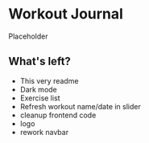 # Workout Journal

Placeholder 

## What's left?

- This very readme
- Dark mode
- Exercise list
- Refresh workout name/date in slider
- cleanup frontend code
- logo
- rework navbar
